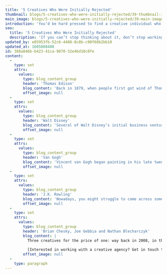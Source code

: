 ```yaml
---
title: '5 Creatives Who Were Initially Rejected'
thumbnail: blogs/5-creatives-who-were-initially-rejected/39-thumbnail-image.jpg
main_image: blogs/5-creatives-who-were-initially-rejected/39-main-image.jpg
introduction: 'You’d be hard pressed to find a creative individual who hasn’t had their ideas rejected at one point or another. Yet for all the negativity associated with dismissal and setbacks, there is most definitely proof that belief in creative ideas (combined with a little persistence) can produce some pretty justifiable rewards. To prove it, we thought we’d take a look at five creative figures who were initially rejected but later went on to change the world with their ideas…'
seo:
  title: '5 Creatives Who Were Initially Rejected'
  description: 'If you can’t stop thinking about it, don’t stop working for it. Call our dedicated team of creatives on 01253 297900.'
updated_by: e85953fb-52c6-4488-8c8b-c90f68b2bb10
updated_at: 1605888408
id: 388a846b-b423-41ca-9070-32e4bd10c0fe
content:
  -
    type: set
    attrs:
      values:
        type: blog_content_group
        header: 'Thomas Edison'
        blog_content: 'Back in 1879, when people first got wind of Thomas Edison’s latest invention, the general reaction was lukewarm at best. In fact, it was condemned by one Scientist from the Stevens Institute of Technology as ‘a conspicuous failure’ and ridiculed by others as the stuff of fairy tales, “unworthy of the attention of practical or scientific men.” The invention in question? The lightbulb. Edison went on to file over a thousand patents for his various inventions and is known as one of the greatest inventors who ever lived.'
        offset_image: null
  -
    type: set
    attrs:
      values:
        type: blog_content_group
        header: 'Walt Disney'
        blog_content: 'Several of Walt Disney’s initial business ventures ended up failing through bankruptcy. In 1923, after moving to Hollywood from Kansas City, Walt and his brother Roy formed Disney Brothers Cartoon Studio, which has since become arguably the largest media empire in the world. Not bad for a man who was fired from a newspaper at the age of 22 for not being creative enough…'
        offset_image: null
  -
    type: set
    attrs:
      values:
        type: blog_content_group
        header: 'Van Gogh'
        blog_content: 'Vincent van Gogh began painting in his late twenties and went on to produce over 900 works. Tragically, his art was largely dismissed as amateurish and he only managed to sell a single painting in his whole life (for what would be around £1600 in today’s money). Posthumously, the Dutchman became revered as one of the greatest artists of all time, with his most expensive painting, Portrait of Dr. Gachet, fetching an incredible $82.5 million at auction in 1990.'
        offset_image: null
  -
    type: set
    attrs:
      values:
        type: blog_content_group
        header: 'J.K. Rowling'
        blog_content: 'Nowadays, you might struggle to come across someone who is completely unaware of the magical world of Harry Potter. Yet J.K. Rowling’s original 1996 manuscript detailing the story of the boy wizard was rejected a staggering 12 times by various publishers. The book series, which has spawned a movie franchise, a theme park, video games and musicals to name but a few, is now worth an approximate £19 billion.'
        offset_image: null
  -
    type: set
    attrs:
      values:
        type: blog_content_group
        header: 'Brian Chesky, Joe Gebbia and Nathan Blecharczyk'
        blog_content: |
          Three creatives for the price of one: way back in 2008, in their attempt to convince investors to part with $150,000 in return for a 10% stake, the founders of Airbnb were knocked back by five separate firms (a further two failed to respond at all). CEO Brian Chesky recently published the rejection emails, one of which read “…The potential market opportunity did not seem large enough for our required model.” Airbnb is now worth an estimated $30 billion and has more listings worldwide than the biggest five hotel brands combined.
          
          [Interested in working with a creative agency? Get in touch today.](/contact)
        offset_image: null
  -
    type: paragraph
---
```

